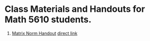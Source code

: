 # Class Materials and Handouts for Math 5610 students.

1. [Matrix Norm Handout](https://jvkoebbe.github.io/math5610/classmaterials/matrixnorm.pdf)
   [direct link](https://www.uio.no/studier/emner/matnat/ifi/nedlagte-emner/INF-MAT4350/h09/undervisningsmateriale/lecture7.pdf)
